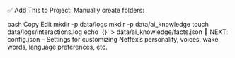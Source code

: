 ✅ Add This to Project:
Manually create folders:

bash
Copy
Edit
mkdir -p data/logs
mkdir -p data/ai_knowledge
touch data/logs/interactions.log
echo '{}' > data/ai_knowledge/facts.json
🧩 NEXT: config.json – Settings for customizing Neffex’s personality, voices, wake words, language preferences, etc.
